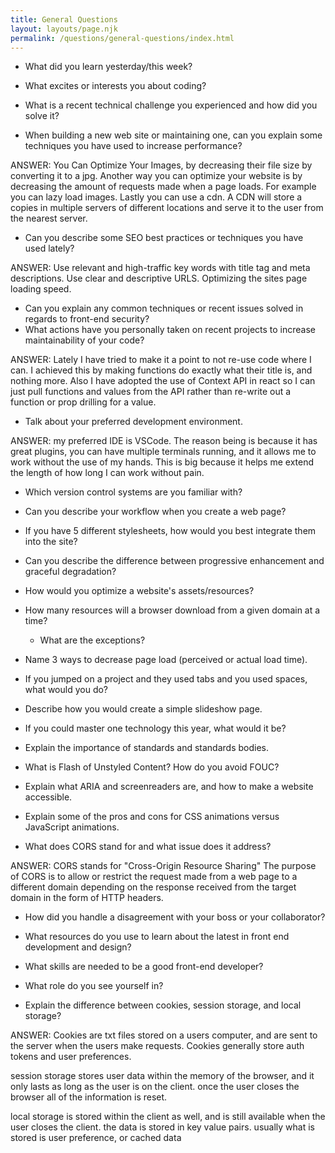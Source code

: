 ```yaml
---
title: General Questions
layout: layouts/page.njk
permalink: /questions/general-questions/index.html
---
```


- What did you learn yesterday/this week?
- What excites or interests you about coding?
- What is a recent technical challenge you experienced and how did you solve it?

- When building a new web site or maintaining one, can you explain some techniques you have used to increase performance?

ANSWER: You Can Optimize Your Images, by decreasing their file size by converting it to a jpg. Another way you can optimize your website is by decreasing the amount of requests made when a page loads. For example you can lazy load images. Lastly you can use a cdn. A CDN will store a copies in multiple servers of different locations and serve it to the user from the nearest server.

- Can you describe some SEO best practices or techniques you have used lately?

ANSWER: Use relevant and high-traffic key words with title tag and meta descriptions. Use clear and descriptive URLS. Optimizing the sites page loading speed.

- Can you explain any common techniques or recent issues solved in regards to front-end security?
- What actions have you personally taken on recent projects to increase maintainability of your code?

ANSWER: Lately I have tried to make it a point to not re-use code where I can. I achieved this by making functions do exactly what their title is, and nothing more. Also I have adopted the use of Context API in react so I can just pull functions and values from the API rather than re-write out a function or prop drilling for a value.

- Talk about your preferred development environment.

ANSWER: my preferred IDE is VSCode. The reason being is because it has great plugins, you can have multiple terminals running, and it allows me to work without the use of my hands. This is big because it helps me extend the length of how long I can work without pain.

- Which version control systems are you familiar with?
- Can you describe your workflow when you create a web page?
- If you have 5 different stylesheets, how would you best integrate them into the site?
- Can you describe the difference between progressive enhancement and graceful degradation?
- How would you optimize a website's assets/resources?
- How many resources will a browser download from a given domain at a time?
  - What are the exceptions?
- Name 3 ways to decrease page load (perceived or actual load time).
- If you jumped on a project and they used tabs and you used spaces, what would you do?
- Describe how you would create a simple slideshow page.
- If you could master one technology this year, what would it be?
- Explain the importance of standards and standards bodies.
- What is Flash of Unstyled Content? How do you avoid FOUC?
- Explain what ARIA and screenreaders are, and how to make a website accessible.
- Explain some of the pros and cons for CSS animations versus JavaScript animations.

- What does CORS stand for and what issue does it address?

ANSWER: CORS stands for "Cross-Origin Resource Sharing" The purpose of CORS is to allow or restrict the request made from a web page to a different domain depending on the response received from the target domain in the form of HTTP headers.

- How did you handle a disagreement with your boss or your collaborator?
- What resources do you use to learn about the latest in front end development and design?
- What skills are needed to be a good front-end developer?
- What role do you see yourself in?

- Explain the difference between cookies, session storage, and local storage?

ANSWER: Cookies are txt files stored on a users computer, and are sent to the server when the users make requests. Cookies generally store auth tokens and user preferences.

session storage stores user data within the memory of the browser, and it only lasts as long as the user is on the client. once the user closes the browser all of the information is reset.

local storage is stored within the client as well, and is still available when the user closes the client. the data is stored in key value pairs. usually what is stored is user preference, or cached data
